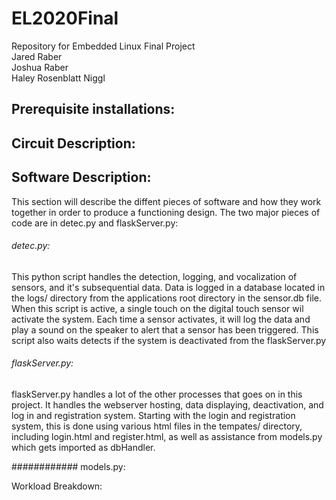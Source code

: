 # EL2020Final<br />
Repository for Embedded Linux Final Project<br />
Jared Raber<br />
Joshua Raber<br />
Haley Rosenblatt Niggl<br />

## Prerequisite installations:<br />

## Circuit Description:<br />

## Software Description:<br />
This section will describe the diffent pieces of software and how they work together in order to produce a functioning design. The two major pieces of code are in detec.py and flaskServer.py:<br />
  ###### detec.py:<br />
  This python script handles the detection, logging, and vocalization of sensors, and it's subsequential data. Data is logged                in a database located in the logs/ directory from the applications root directory in the sensor.db file. When this script is            active, a single touch on the digital touch sensor wil activate the system. Each time a sensor activates, it will log the                data and play a sound on the speaker to alert that a sensor has been triggered. This script also waits detects if the system            is deactivated from the flaskServer.py<br />
  ###### flaskServer.py:<br />
   flaskServer.py handles a lot of the other processes that goes on in this project. It handles the webserver hosting, data                displaying, deactivation, and log in and registration system. Starting with the login and registration system, this is done              using various html files in the tempates/ directory, including login.html and register.html, as well as assistance from                  models.py which gets imported as dbHandler. <br />
           
 ############ models.py:<br />


Workload Breakdown:<br />
